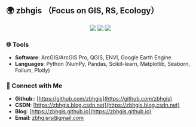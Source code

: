 ## 🌍 zbhgis （Focus on GIS, RS, Ecology）

<p align="center">
  <img src="https://img.shields.io/badge/-GIS-1573B3?style=flat&logo=arcgis&logoColor=white"/>
  <img src="https://img.shields.io/badge/-Remote%20Sensing-3BA138?style=flat&logo=googleearth&logoColor=white"/>
  <img src="https://img.shields.io/badge/-Ecological%20Modeling-8FBC8F?style=flat&logo=leaflet&logoColor=white"/>
</p>


### 🌐 Tools
- **Software**: ArcGIS/ArcGIS Pro, QGIS, ENVI, Google Earth Engine
- **Languages**: Python (NumPy, Pandas, Scikit-learn, Matplotlib, Seaborn, Folium, Plotly)

### 🔗 Connect with Me
- **Github**:: [https://github.com/zbhgis](https://github.com/zbhgis)
- **CSDN**: [https://zbhgis.blog.csdn.net](https://zbhgis.blog.csdn.net)
- **Blog**: [https://zbhgis.github.io](https://zbhgis.github.io)
- **Email**: zbhgisrs@gmail.com